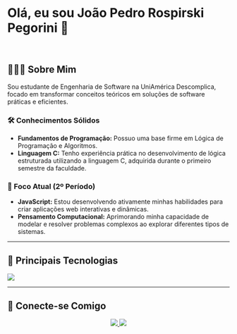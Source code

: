 # Olá, eu sou João Pedro Rospirski Pegorini 👋

<br>

## 👨🏻‍💻 Sobre Mim

Sou estudante de Engenharia de Software na UniAmérica Descomplica, focado em transformar conceitos teóricos em soluções de software práticas e eficientes.

### 🛠️ Conhecimentos Sólidos
* **Fundamentos de Programação:** Possuo uma base firme em Lógica de Programação e Algoritmos.
* **Linguagem C:** Tenho experiência prática no desenvolvimento de lógica estruturada utilizando a linguagem C, adquirida durante o primeiro semestre da faculdade.

### 🌱 Foco Atual (2º Período)
* **JavaScript:** Estou desenvolvendo ativamente minhas habilidades para criar aplicações web interativas e dinâmicas.
* **Pensamento Computacional:** Aprimorando minha capacidade de modelar e resolver problemas complexos ao explorar diferentes tipos de sistemas.

---

## 🚀 Principais Tecnologias
<p align="left">
  <a href="https://skillicons.dev">
    <img src="https://skillicons.dev/icons?i=html,css,js,git,vscode,figma,github&perline=10" />
  </a>
</p>

---

## 🔗 Conecte-se Comigo
<p align="center">
<a href="https://linkedin.com/in/rospirski/" target="_blank">
  <img src="https://img.shields.io/badge/LinkedIn-0077B5?style=for-the-badge&logo=linkedin&logoColor=white" />
</a>
<a href="mailto:joaorospinha@hotmail.com" target="_blank">
  <img src="https://img.shields.io/badge/Email-D14836?style=for-the-badge&logo=gmail&logoColor=white" />
</a>
</p>
